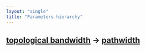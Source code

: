 ```yaml
---
layout: "single"
title: "Parameters hierarchy"
---
```

<!--this is a generated file-->

## [topological bandwidth](../SnA7Eq) → [pathwidth](../nQhAoF)
